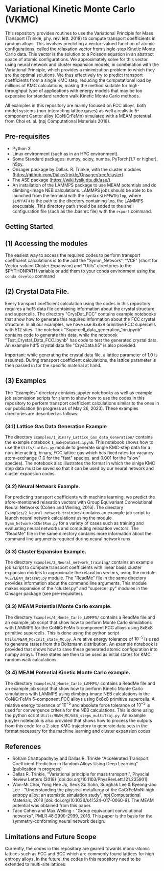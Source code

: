 # Variational Kinetic Monte Carlo (VKMC)
This repository provides routines to use the Variational Principle for Mass Transport (Trinkle, phy. rev. lett. 2018) to compute transport coefficients in random alloys. This involves predicting a vector-valued function of atomic configurations, called the relaxation vector from single-step Kinetic Monte Carlo data. This vector is the solution to a Poisson equation in an abstract space of atomic configurations. We approximately solve for this vector using neural network and cluster expansion models, in combination with the Variational Principle, which provides a minimization problem to which they are the optimal solutions. We thus effectively try to predict transport coefficients from a single KMC step, reducing the computational load by millions of KMC calculations, making the method suitable for high-throughput type of applications with energy models that may be too expensive for standard random walk Kinetic Monte Carlo methods.

All examples in this repository are mainly focused on FCC alloys, both model systems (non-interacting lattice gases) as well a realistic 5-component Cantor alloy (CoNiCrFeMn) simulated with a MEAM potential from Choi et. al. (npj Computational Materials 2018).

## Pre-requisites
 - Python 3.
 - Linux environment (such as in an HPC environment).
 - Some Standard packages: numpy, scipy, numba, PyTorch(1.7 or higher), h5py.
 - Onsager package by Dallas. R. Trinkle, with the cluster modules (https://github.com/DallasTrinkle/Onsager/tree/cluster).
 - The ASE package (https://wiki.fysik.dtu.dk/ase/).
 - An installation of the LAMMPS package to use MEAM potentials and do climbing-image NEB calculations. LAMMPS jobs should be able to be launched from the terminal with the syntax ```$LMPPATH/lmp```, where ```$LMPPATH``` is the path to the directory containing ```lmp```, the LAMMPS executable. This directory path should be added to the shell configuration file (such as the .bashrc file) with the ```export``` command.

## Getting Started
## (1) Accessing the modules
The easiest way to access the required codes to perform transport coefficient calculations is to the add the "Symm_Network", "VCE" (short for Vector-valued Cluster Expansion) and "Utils" directories to the $PYTHONPATH variable or add them to your conda environment using the ```conda develop``` command

## (2) Crystal Data File.
Every transport coefficient calculation using the codes in this repository requires a hdf5 data file containing information about the crystal structure and supercells. The directory "CrysDat_FCC" contains example notebooks that show how to generate this required information about the FCC crystal structure. In all our examples, we have use 8x8x8 primitive FCC supercells with 512 sites. The notebook "Supercell_data_generation_1nn.ipynb" contains code to generate this data, while the notebook "Test_Crystal_Data_FCC.ipynb" has code to test the generated crystal data. An example hdf5 crystal data file "CrysData.h5" is also provided.

Important: while generating the crystal data file, a lattice parameter of 1.0 is assumed. During transport coefficient calculations, the lattice parameter is then passed in for the specific material at hand.

## (3) Examples
The "Examples" directory contains jupyter notebooks as well as example job submission scripts for slurm to show how to use the codes in this repository to perform transport coefficient calculations similar to the ones in our publication (in progress as of May 26, 2023). These examples directories are described as follows:

### (3.1) Lattice Gas Data Generation Example
The directory ```Examples/1_Binary_Lattice_Gas_data_Generation/``` contains the example notebook ```1_makeDataSet.ipynb```. This notebook shows how to use the ```Utils/LatGas.py``` module to generate single KMC-step data for a non-interacting, binary, FCC lattice gas which has fixed rates for vacancy atom-exchange (1.0 for the "fast" species, and 0.001 for the "slow" species). The notebook also illustrates the format in which the sinlge KMC step data must be saved so that it can be used by our neural network and cluster expansion codes.

### (3.2) Neural Network Example.
For predicting transport coefficients with machine learning, we predict the afore-mentioned relaxation vectors with Group Equivariant Convolutional Neural Networks (Cohen and Welling, 2016). The directory ```Examples/2_Neural_network_training/``` contains an example job script to launch neural network calculations using the module ```Symm_Network/GCNetRun.py``` for a variety of cases such as training and evaluating neural networks and computing relaxation vectors. The "ReadMe" file in the same directory contains more information about the command line arguments required during neural network runs.

### (3.3) Cluster Expansion Example.
The directory ```Examples/2_Neural_network_training/``` contains an example job script to compute transport coefficients with linear basis cluster expansion models to approximate the relaxation vectors, using the module ```VCE/LBAM_dataset.py``` module. The "ReadMe" file in the same directory provides information about the command line arguments. This module makes expansion of the "cluster.py" and "supercell.py" modules in the Onsager package (see pre-requisites).

### (3.3) MEAM Potential Monte Carlo example.
The directory ```Examples/4_Monte_Carlo_LAMMPS/``` contains a ReadMe file and an example job script that show how to perform Monte Carlo simulations with LAMMPS for the CoNiCrFeMn 5-component FCC alloys using 8x8x8 primitive supercells. This is done using the python script ```Utils/MEAM_MC/Init_state_MC.py```. A relative energy tolerance of $10^{-5}$ is used to generate states from the Boltzmann distribution. An example notebook is provided that shows how to save these generated atomic configuration into numpy arrays. These states are then to be used as initial states for KMC random walk calculations. 

### (3.4) MEAM Potential Kinetic Monte Carlo example.
The directory ```Examples/4_Monte_Carlo_LAMMPS/``` contains a ReadMe file and an example job script that show how to perform Kinetic Monte Carlo simulations with LAMMPS using climbing-image NEB calculations in the CoNiCrFeMn 5-component FCC alloys using 8x8x8 primitive supercells. A relative energy tolerance of $10^{-5}$ and absolute force tolerance of $10^{-5}$ is used for convergence criteria for the NEB calculations. This is done using the python script ```Utils/MEAM_MC/NEB_steps_multiTraj.py```. An example jupyter notebook is also provided that shows how to process the outputs from this code for a 2-step KMC trajectory to generate data sets in the format necessary for the machine learning and cluster expansion codes

## References
* Soham Chattopadhyay and Dallas R. Trinkle "Accelerated Transport Coefficient Prediction in Random Alloys
Using Deep Learning" (publication in progress)
* Dallas R. Trinkle, "Variational principle for mass transport.", Physcial Review Letters (2018) [doi:doi.org/10.1103/PhysRevLett.121.235901]
* Won-Mi Choi, Yong Hee Jo, Seok Su Sohn, Sunghak Lee & Byeong-Joo Lee - "Understanding the physical metallurgy of the CoCrFeMnNi high-entropy alloy: an atomistic simulation study", npj Computational Materials, 2018 [doi: doi.org/10.1038/s41524-017-0060-9]. The MEAM potential was obtained from this paper.
* Taco Cohen and Max Welling - "Group equivariant convolutional networks", PMLR 48:2990-2999, 2016. This paper is the basis for the symmetry-conforming neural network design.

## Limitations and Future Scope
Currently, the codes in this repository are geared towards mono-atomic lattices such as FCC and BCC which are commonly found lattices for high-entropy alloys. In the future, the codes in this repository need to be extended to multi-site lattices.
